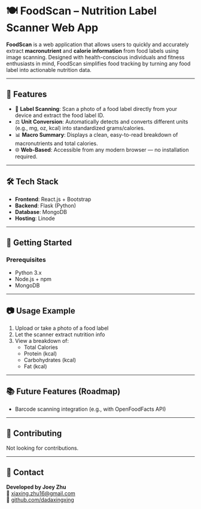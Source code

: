 # 🍽️ FoodScan – Nutrition Label Scanner Web App

**FoodScan** is a web application that allows users to quickly and accurately extract **macronutrient** and **calorie information** from food labels using image scanning. Designed with health-conscious individuals and fitness enthusiasts in mind, FoodScan simplifies food tracking by turning any food label into actionable nutrition data.

---

## 📌 Features

- 📸 **Label Scanning**: Scan a photo of a food label directly from your device and extract the food label ID.
- ⚖️ **Unit Conversion**: Automatically detects and converts different units (e.g., mg, oz, kcal) into standardized grams/calories.
- 📊 **Macro Summary**: Displays a clean, easy-to-read breakdown of macronutrients and total calories.
- 🌐 **Web-Based**: Accessible from any modern browser — no installation required.

---

## 🛠️ Tech Stack

- **Frontend**: React.js + Bootstrap  
- **Backend**: Flask (Python)  
- **Database**: MongoDB  
- **Hosting**: Linode

---

## 🚀 Getting Started

### Prerequisites

- Python 3.x  
- Node.js + npm  
- MongoDB

---

## 📷 Usage Example

1. Upload or take a photo of a food label  
2. Let the scanner extract nutrition info  
3. View a breakdown of:
   - Total Calories  
   - Protein (kcal)  
   - Carbohydrates (kcal)  
   - Fat (kcal)

---

## 📚 Future Features (Roadmap)

- Barcode scanning integration (e.g., with OpenFoodFacts API)

---

## 🤝 Contributing

Not looking for contributions.

---

## 📧 Contact

**Developed by Joey Zhu**  
📧 xiaxing.zhu16@gmail.com  
🔗 [github.com/dadaxingxing](https://github.com/dadaxingxing)
